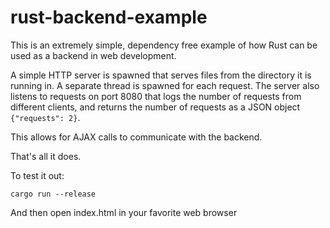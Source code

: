 # rust-backend-example

This is an extremely simple, dependency free example of how Rust can be used as a backend in web development.

A simple HTTP server is spawned that serves files from the directory it is running in. A separate thread is spawned for each request.
The server also listens to requests on port 8080 that logs the number of requests from different clients, and returns the number of requests as a JSON object `{"requests": 2}`. 

This allows for AJAX calls to communicate with the backend.

That's all it does.

To test it out:
```
cargo run --release
```
And then open index.html in your favorite web browser